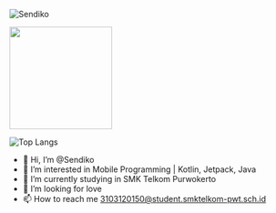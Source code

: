 

<p align="left"><img src="https://github-profile-trophy.vercel.app/?username=Sendiko&theme=algolia" alt="Sendiko"/></p>
<p align="left"><a href="https://github.com/sendiko">
  <img height="180em" src="https://github-readme-stats-eight-theta.vercel.app/api?username=sendiko&show_icons=true&theme=algolia&include_all_commits=true&count_private=true"/>
</a></p>

  ![Top Langs](https://github-readme-stats.vercel.app/api/top-langs/?username=sendiko&layout=compact&theme=algolia)

- 👋 Hi, I’m @Sendiko
- 👀 I’m interested in Mobile Programming | Kotlin, Jetpack, Java
- 🌱 I’m currently studying in SMK Telkom Purwokerto
- 💞️ I’m looking for love
- 📫 How to reach me 3103120150@student.smktelkom-pwt.sch.id 

<!---
Sendiko/Sendiko is a ✨ special ✨ repository because its `README.md` (this file) appears on your GitHub profile.
You can click the Preview link to take a look at your changes.
--->
